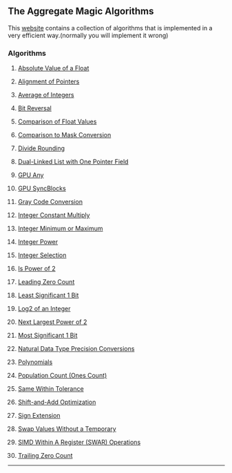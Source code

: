 ## The Aggregate Magic Algorithms

This [website](http://aggregate.org/MAGIC/#Average%20of%20Integers) contains a collection of algorithms that is implemented in a very efficient way.(normally you will implement it wrong)

### Algorithms

1. [Absolute Value of a Float](http://aggregate.org/MAGIC/#Absolute%20Value%20of%20a%20Float)

2. [Alignment of Pointers](http://aggregate.org/MAGIC/#Alignment%20of%20Pointers)

3. [Average of Integers](http://aggregate.org/MAGIC/#Average%20of%20Integers)

4. [Bit Reversal](http://aggregate.org/MAGIC/#Bit%20Reversal)

5. [Comparison of Float Values](http://aggregate.org/MAGIC/#Comparison%20of%20Float%20Values)

6. [Comparison to Mask Conversion](http://aggregate.org/MAGIC/#Comparison%20to%20Mask%20Conversion)

7. [Divide Rounding](http://aggregate.org/MAGIC/#Divide%20Rounding)

8. [Dual-Linked List with One Pointer Field](http://aggregate.org/MAGIC/#Dual-Linked%20List%20with%20One%20Pointer%20Field)

9. [GPU Any](http://aggregate.org/MAGIC/#GPU%20Any)

10. [GPU SyncBlocks](http://aggregate.org/MAGIC/#GPU%20SyncBlocks)

11. [Gray Code Conversion](http://aggregate.org/MAGIC/#Gray%20Code%20Conversion)

12. [Integer Constant Multiply](http://aggregate.org/MAGIC/#Integer%20Constant%20Multiply)

13. [Integer Minimum or Maximum](http://aggregate.org/MAGIC/#Integer%20Minimum%20or%20Maximum)

14. [Integer Power](http://aggregate.org/MAGIC/#Integer%20Power)

15. [Integer Selection](http://aggregate.org/MAGIC/#Integer%20Selection)

16. [Is Power of 2](http://aggregate.org/MAGIC/#Is%20Power%20of%202)

17. [Leading Zero Count](http://aggregate.org/MAGIC/#Leading%20Zero%20Count)

18. [Least Significant 1 Bit](http://aggregate.org/MAGIC/#Least%20Significant%201%20Bit)

19. [Log2 of an Integer](http://aggregate.org/MAGIC/#Log2%20of%20an%20Integer)

20. [Next Largest Power of 2](http://aggregate.org/MAGIC/#Next%20Largest%20Power%20of%202)

21. [Most Significant 1 Bit](http://aggregate.org/MAGIC/#Most%20Significant%201%20Bit)

22. [Natural Data Type Precision Conversions](http://aggregate.org/MAGIC/#Natural%20Data%20Type%20Precision%20Conversions)

23. [Polynomials](http://aggregate.org/MAGIC/#Polynomials)

24. [Population Count (Ones Count)](<http://aggregate.org/MAGIC/#Population%20Count%20(Ones%20Count)>)

25. [Same Within Tolerance](http://aggregate.org/MAGIC/#Same%20Within%20Tolerance)

26. [Shift-and-Add Optimization](http://aggregate.org/MAGIC/#Shift-and-Add%20Optimization)

27. [Sign Extension](http://aggregate.org/MAGIC/#Sign%20Extension)

28. [Swap Values Without a Temporary](http://aggregate.org/MAGIC/#Swap%20Values%20Without%20a%20Temporary)

29. [SIMD Within A Register (SWAR) Operations](<http://aggregate.org/MAGIC/#SIMD%20Within%20A%20Register%20(SWAR)%20Operations>)

30. [Trailing Zero Count](http://aggregate.org/MAGIC/#Trailing%20Zero%20Count)

---
